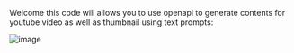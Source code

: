Welcome this code will allows you to use openapi to generate contents for youtube video as well as thumbnail using text prompts:

![image](https://github.com/cheechengm/OpenAiAPI/assets/122721995/68997a93-2e17-4d98-8f49-34c4e2fcc16e)

